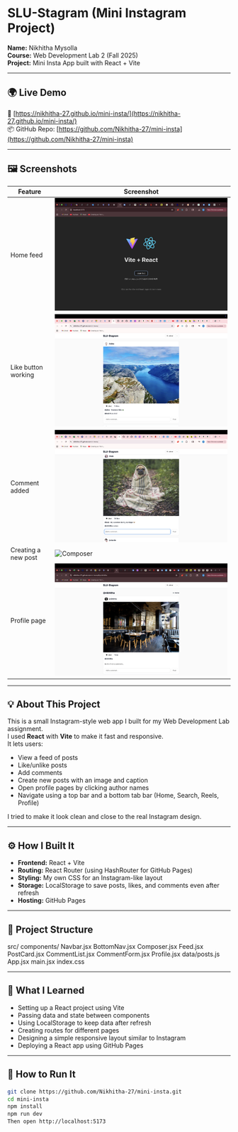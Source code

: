 # SLU-Stagram (Mini Instagram Project)

**Name:** Nikhitha Mysolla  
**Course:** Web Development Lab 2 (Fall 2025)  
**Project:** Mini Insta App built with React + Vite

---

## 🌍 Live Demo
🔗 [https://nikhitha-27.github.io/mini-insta/](https://nikhitha-27.github.io/mini-insta/)  
📦 GitHub Repo: [https://github.com/Nikhitha-27/mini-insta](https://github.com/Nikhitha-27/mini-insta)

---

## 🖼️ Screenshots
| Feature | Screenshot |
|----------|-------------|
| Home feed | ![Feed](Screenshots/Mainpage.png) |
| Like button working | ![Like](Screenshots/Likebutton.png) |
| Comment added | ![Comment](Screenshots/Comment.png) |
| Creating a new post | ![Composer](Screenshot/Creatingpost.png) |
| Profile page | ![Profile](Screenshots/Profile.png) |
---

## 💡 About This Project
This is a small Instagram-style web app I built for my Web Development Lab assignment.  
I used **React** with **Vite** to make it fast and responsive.  
It lets users:
- View a feed of posts
- Like/unlike posts
- Add comments
- Create new posts with an image and caption
- Open profile pages by clicking author names
- Navigate using a top bar and a bottom tab bar (Home, Search, Reels, Profile)

I tried to make it look clean and close to the real Instagram design.

---

## ⚙️ How I Built It
- **Frontend:** React + Vite  
- **Routing:** React Router (using HashRouter for GitHub Pages)
- **Styling:** My own CSS for an Instagram-like layout  
- **Storage:** LocalStorage to save posts, likes, and comments even after refresh  
- **Hosting:** GitHub Pages  

---

## 🧩 Project Structure
src/
components/
Navbar.jsx
BottomNav.jsx
Composer.jsx
Feed.jsx
PostCard.jsx
CommentList.jsx
CommentForm.jsx
Profile.jsx
data/posts.js
App.jsx
main.jsx
index.css

---

## 🧠 What I Learned
- Setting up a React project using Vite  
- Passing data and state between components  
- Using LocalStorage to keep data after refresh  
- Creating routes for different pages  
- Designing a simple responsive layout similar to Instagram  
- Deploying a React app using GitHub Pages  

---

## 🧾 How to Run It
```bash
git clone https://github.com/Nikhitha-27/mini-insta.git
cd mini-insta
npm install
npm run dev
Then open http://localhost:5173
